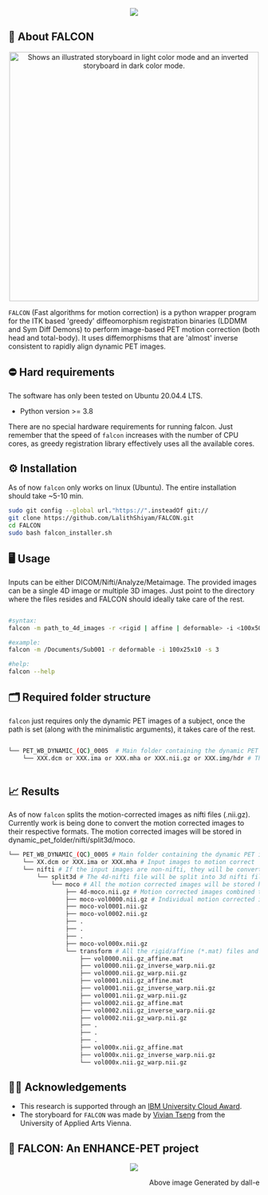 <p align="center">
<img src="https://github.com/LalithShiyam/FALCON/blob/main/Images/Falcon-logo.png">
</p>

## 🦅 About FALCON
<p align="center">
  <source media="(prefers-color-scheme: dark)" srcset="https://github.com/LalithShiyam/FALCON/blob/main/Images/Falcon_story_darkmode.gif" width="500" height="500">
  <img alt="Shows an illustrated storyboard in light color mode and an inverted storyboard in dark color mode." src="https://github.com/LalithShiyam/FALCON/blob/main/Images/Falcon_story_darkmode.gif" width="500" height="500">
</p>


`FALCON` (Fast algorithms for motion correction) is a python wrapper program for the ITK based 'greedy' diffeomorphism registration binaries (LDDMM and Sym Diff Demons) to perform image-based PET motion correction (both head and total-body). It uses diffemorphisms that are 'almost' inverse consistent to rapidly align dynamic PET images. 

## ⛔️ Hard requirements 

The software has only been tested on Ubuntu 20.04.4 LTS.

- Python version >= 3.8

There are no special hardware requirements for running falcon. Just remember that the speed of ```falcon``` increases with the number of CPU cores, as greedy registration library effectively uses all the available cores.

## ⚙️ Installation

As of now ```falcon``` only works on linux (Ubuntu). The entire installation should take ~5-10 min. 
```bash
sudo git config --global url."https://".insteadOf git://
git clone https://github.com/LalithShiyam/FALCON.git
cd FALCON
sudo bash falcon_installer.sh
```
## 🖥 Usage

Inputs can be either DICOM/Nifti/Analyze/Metaimage. The provided images can be a single 4D image or multiple 3D images. Just point to the directory where the files resides and FALCON should ideally take care of the rest.

```bash

#syntax:
falcon -m path_to_4d_images -r <rigid | affine | deformable> -i <100x50x25> -s <0 | 1 | 2>

#example: 
falcon -m /Documents/Sub001 -r deformable -i 100x25x10 -s 3

#help: 
falcon --help

```

## 🗂 Required folder structure 

```falcon``` just requires only the dynamic PET images of a subject, once the path is set (along with the minimalistic arguments), it takes care of the rest. 

```bash

└── PET_WB_DYNAMIC_(QC)_0005  # Main folder containing the dynamic PET images to motion correct
    └── XXX.dcm or XXX.ima or XXX.mha or XXX.nii.gz or XXX.img/hdr # The input images can be DICOM/Nifti/Analyze/Metaimage (can be single 4d or multiple 3d files) 
        
```
## 📈 Results

As of now ```falcon``` splits the motion-corrected images as nifti files (.nii.gz). Currently work is being done to convert the motion corrected images to their respective formats. The motion corrected images will be stored in dynamic_pet_folder/nifti/split3d/moco. 


```bash
└── PET_WB_DYNAMIC_(QC)_0005 # Main folder containing the dynamic PET images to motion correct
    └── XX.dcm or XXX.ima or XXX.mha # Input images to motion correct
    └── nifti # If the input images are non-nifti, they will be converted to nifti and will be stored here
        └── split3d # The 4d-nifti file will be split into 3d nifti files and stored here for easy processing
            └── moco # All the motion corrected images will be stored here. 
                ├── 4d-moco.nii.gz # Motion corrected images combined to a single 4d-image.
                ├── moco-vol0000.nii.gz # Individual motion corrected images are found here.
                ├── moco-vol0001.nii.gz
                ├── moco-vol0002.nii.gz
                ├── .
                ├── .
                ├── .
                ├── moco-vol000x.nii.gz
                └── transform # All the rigid/affine (*.mat) files and (*warp.nii.gz) files will be stored here.
                    ├── vol0000.nii.gz_affine.mat
                    ├── vol0000.nii.gz_inverse_warp.nii.gz
                    ├── vol0000.nii.gz_warp.nii.gz
                    ├── vol0001.nii.gz_affine.mat
                    ├── vol0001.nii.gz_inverse_warp.nii.gz
                    ├── vol0001.nii.gz_warp.nii.gz
                    ├── vol0002.nii.gz_affine.mat
                    ├── vol0002.nii.gz_inverse_warp.nii.gz
                    ├── vol0002.nii.gz_warp.nii.gz
                    ├── .
                    ├── .
                    ├── .
                    ├── vol000x.nii.gz_affine.mat
                    ├── vol000x.nii.gz_inverse_warp.nii.gz
                    └── vol000x.nii.gz_warp.nii.gz

```


## 🙏🏽 Acknowledgements
- This research is supported through an [IBM University Cloud Award](https://www.research.ibm.com/university/). 
- The storyboard for `FALCON` was made by [Vivian Tseng](https://www.instagram.com/tsengiiii/) from the University of Applied Arts Vienna. 

## 🦅 FALCON: An ENHANCE-PET project

<p align="center">
<img src="https://github.com/LalithShiyam/FALCON/blob/main/Images/DALL·E%202022-11-01%2018.21.39%20-%20a%20moose%20with%20majestic%20horns.png">
</p>
<p align="right">Above image Generated by dall-e</p>
